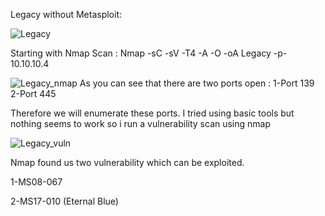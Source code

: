 Legacy without Metasploit:

![Legacy](https://user-images.githubusercontent.com/55708909/91388528-2e9b1100-e855-11ea-9e19-33536c5bab8e.png)

Starting with Nmap Scan :
Nmap -sC -sV -T4 -A -O -oA Legacy -p- 10.10.10.4

![Legacy_nmap](https://user-images.githubusercontent.com/55708909/91389091-3f985200-e856-11ea-84e5-cd4c6331d2bc.png)
 As you can see that there are two ports open :
 1-Port 139
 2-Port 445

Therefore we will enumerate these ports.
I tried using basic tools but nothing seems to work so i run a vulnerability scan using nmap

![Legacy_vuln](https://user-images.githubusercontent.com/55708909/91391388-46739480-e857-11ea-95d0-1d3943d45251.png)

Nmap found us two vulnerability which can be exploited. 

1-MS08-067


2-MS17-010 (Eternal Blue)

